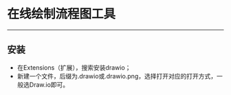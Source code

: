 # 在线绘制流程图工具

----

## 安装
  * 在Extensions（扩展），搜索安装drawio；
  * 新建一个文件，后缀为.drawio或.drawio.png，选择打开对应的打开方式，一般选Draw.io即可。